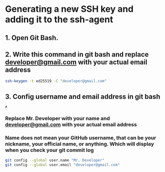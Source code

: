 # Generating a new SSH key and adding it to the ssh-agent
## 1. Open Git Bash.
## 2. Write this command in git bash and replace **developer@gmail.com** with your actual email address
```bash
ssh-keygen -t ed25519 -C "developer@gmail.com"
```
## 3. Config username and email address in git bash , 
### Replace **Mr. Developer** with your name and **developer@gmail.com** with your actual email address
### Name does not mean your GitHub username, that can be your nickname, your official name, or anything. Which will display when you check your git commit log
```bash
git config --global user.name "Mr. Developer"
git config --global user.email "developer@gmail.com"
```

